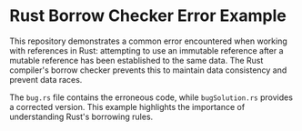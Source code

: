 # Rust Borrow Checker Error Example

This repository demonstrates a common error encountered when working with references in Rust: attempting to use an immutable reference after a mutable reference has been established to the same data.  The Rust compiler's borrow checker prevents this to maintain data consistency and prevent data races. 

The `bug.rs` file contains the erroneous code, while `bugSolution.rs` provides a corrected version.  This example highlights the importance of understanding Rust's borrowing rules.